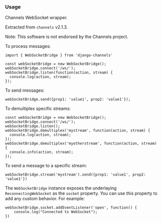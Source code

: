 ### Usage

Channels WebSocket wrapper.

Extracted from `channels` v2.1.3.

Note: This software is not endorsed by the Channels project.

To process messages:

```
import { WebSocketBridge } from 'django-channels'

const webSocketBridge = new WebSocketBridge();
webSocketBridge.connect('/ws/');
webSocketBridge.listen(function(action, stream) {
  console.log(action, stream);
});
```

To send messages:

```
webSocketBridge.send({prop1: 'value1', prop2: 'value1'});
```

To demultiplex specific streams:

```
const webSocketBridge = new WebSocketBridge();
webSocketBridge.connect('/ws/');
webSocketBridge.listen();
webSocketBridge.demultiplex('mystream', function(action, stream) {
  console.log(action, stream);
});
webSocketBridge.demultiplex('myotherstream', function(action, stream) {
  console.info(action, stream);
});
```

To send a message to a specific stream:

```
webSocketBridge.stream('mystream').send({prop1: 'value1', prop2: 'value1'})
```

The `WebSocketBridge` instance exposes the underlaying `ReconnectingWebSocket` as the `socket` property. You can use this property to add any custom behavior. For example:

```
webSocketBridge.socket.addEventListener('open', function() {
    console.log("Connected to WebSocket");
})
```
